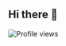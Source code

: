 ## Hi there 👋

<!--
**0xkiyoshi/0xkiyoshi** is a ✨ _special_ ✨ repository because its `README.md` (this file) appears on your GitHub profile.

Here are some ideas to get you started:

- 🔭 I’m currently working on ...
- 🌱 I’m currently learning ...
- 👯 I’m looking to collaborate on ...
- 🤔 I’m looking for help with ...
- 💬 Ask me about ...
- 📫 How to reach me: ...
- 😄 Pronouns: ...
- ⚡ Fun fact: ...
-->
 
<!--
## <p>Github Statistics 📊</p>
<div align="center">
<img height="120px" src="https://streak-stats.demolab.com?user=0xkiyoshi&theme=gruvbox&date_format=j%2Fn%5B%2FY%5D" />
<img height="120px" src="https://github-readme-stats.vercel.app/api/top-langs/?username=0xkiyoshi&theme=gruvbox&show_icons=true&card_width=400&hide=cmake,makefile,jupyter%20notebook,html&langs_count=10&layout=compact" />
<img height="120px" src="https://github-readme-stats.vercel.app/api?username=0xkiyoshi&theme=gruvbox&show_icons=true"/>
</div>
-->
<p align="left">
  <img src="https://komarev.com/ghpvc/?username=0xkiyoshi&label=Profile%20views&color=0e75b6&style=flat" alt="Profile views" />
</p>

